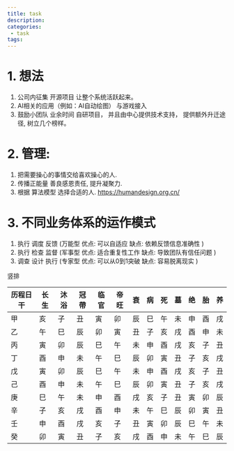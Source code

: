 ```yaml
---
title: task
description:
categories:
 - task
tags:
---
```


# 1. 想法
1. 公司内征集 开源项目 让整个系统活跃起来。
2. AI相关的应用（例如：AI自动绘图） 与游戏接入
3. 鼓励小团队 业余时间 自研项目， 并且由中心提供技术支持， 提供额外升迁途径, 树立几个榜样。

# 2. 管理:
1. 把需要操心的事情交给喜欢操心的人.
2. 传播正能量 善良感恩责任, 提升凝聚力.
3. 根据 算法模型 选择合适的人. https://humandesign.org.cn/

# 3. 不同业务体系的运作模式
1. 执行 调度 反馈 (万能型 优点: 可以自适应 缺点: 依赖反馈信息准确性 )
2. 执行 检查 监督 (军事型 优点: 适合重复性工作 缺点: 导致团队有信任问题 )
3. 调查 设计 执行 (专家型 优点: 可以从0到1突破 缺点: 容易脱离现实 )

竖排

| 历程日干 | 长生 | 沐浴 | 冠帶 | 临官 | 帝旺 | 衰  | 病  | 死  | 墓  | 绝  | 胎  | 养  |
| -------- | ---- | ---- | ---- | ---- | ---- | --- | --- | --- | --- | --- | --- | --- |
| 甲       | 亥   | 子   | 丑   | 寅   | 卯   | 辰  | 巳  | 午  | 未  | 申  | 酉  | 戌  |
| 乙       | 午   | 巳   | 辰   | 卯   | 寅   | 丑  | 子  | 亥  | 戌  | 酉  | 申  | 未  |
| 丙       | 寅   | 卯   | 辰   | 巳   | 午   | 未  | 申  | 酉  | 戌  | 亥  | 子  | 丑  |
| 丁       | 酉   | 申   | 未   | 午   | 巳   | 辰  | 卯  | 寅  | 丑  | 子  | 亥  | 戌  |
| 戊       | 寅   | 卯   | 辰   | 巳   | 午   | 未  | 申  | 酉  | 戌  | 亥  | 子  | 丑  |
| 己       | 酉   | 申   | 未   | 午   | 巳   | 辰  | 卯  | 寅  | 丑  | 子  | 亥  | 戌  |
| 庚       | 巳   | 午   | 未   | 申   | 酉   | 戌  | 亥  | 子  | 丑  | 寅  | 卯  | 辰  |
| 辛       | 子   | 亥   | 戌   | 酉   | 申   | 未  | 午  | 巳  | 辰  | 卯  | 寅  | 丑  |
| 壬       | 申   | 酉   | 戌   | 亥   | 子   | 丑  | 寅  | 卯  | 辰  | 巳  | 午  | 未  |
| 癸       | 卯   | 寅   | 丑   | 子   | 亥   | 戌  | 酉  | 申  | 未  | 午  | 巳  | 辰  |